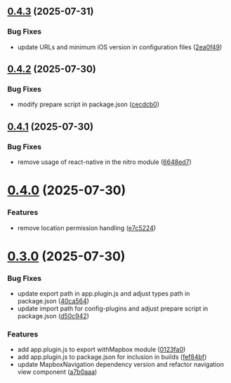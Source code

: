 ## [0.4.3](https://github.com/atoui-zahreddine/react-native-mapbox-turn-by-turn-navigation/compare/v0.4.2...v0.4.3) (2025-07-31)


### Bug Fixes

* update URLs and minimum iOS version in configuration files ([2ea0f49](https://github.com/atoui-zahreddine/react-native-mapbox-turn-by-turn-navigation/commit/2ea0f4966c877fd9c1b422d98df8d43e55af9107))

## [0.4.2](https://github.com/atoui-zahreddine/react-native-mapbox-turn-by-turn-navigation/compare/v0.4.1...v0.4.2) (2025-07-30)


### Bug Fixes

* modify prepare script in package.json ([cecdcb0](https://github.com/atoui-zahreddine/react-native-mapbox-turn-by-turn-navigation/commit/cecdcb00d38716eef60fb4f8d9c219ddb142ac9e))

## [0.4.1](https://github.com/atoui-zahreddine/react-native-mapbox-turn-by-turn-navigation/compare/v0.4.0...v0.4.1) (2025-07-30)


### Bug Fixes

* remove usage of react-native in the nitro module ([6648ed7](https://github.com/atoui-zahreddine/react-native-mapbox-turn-by-turn-navigation/commit/6648ed7856c4049e63081a123a012597e964ecb4))

# [0.4.0](https://github.com/atoui-zahreddine/react-native-mapbox-turn-by-turn-navigation/compare/v0.3.0...v0.4.0) (2025-07-30)


### Features

* remove location permission handling ([e7c5224](https://github.com/atoui-zahreddine/react-native-mapbox-turn-by-turn-navigation/commit/e7c522446904c0c2893cf1809aa99f3a0f048c9c))

# [0.3.0](https://github.com/atoui-zahreddine/react-native-mapbox-turn-by-turn-navigation/compare/v0.2.0...v0.3.0) (2025-07-30)


### Bug Fixes

* update export path in app.plugin.js and adjust types path in package.json ([40ca564](https://github.com/atoui-zahreddine/react-native-mapbox-turn-by-turn-navigation/commit/40ca564d09eeb7e9feb136635762b80d843204d1))
* update import path for config-plugins and adjust prepare script in package.json ([d50c942](https://github.com/atoui-zahreddine/react-native-mapbox-turn-by-turn-navigation/commit/d50c94258767d6242600dbd433eaa57817d27650))


### Features

* add app.plugin.js to export withMapbox module ([0123fa0](https://github.com/atoui-zahreddine/react-native-mapbox-turn-by-turn-navigation/commit/0123fa06be5fb4725a2642b1e1055db0cf000a8d))
* add app.plugin.js to package.json for inclusion in builds ([fef84bf](https://github.com/atoui-zahreddine/react-native-mapbox-turn-by-turn-navigation/commit/fef84bf9834d48bf88f588150242b18e80e3cd42))
* update MapboxNavigation dependency version and refactor navigation view component ([a7b0aaa](https://github.com/atoui-zahreddine/react-native-mapbox-turn-by-turn-navigation/commit/a7b0aaabe6f02eea18db3e1cc3f0063ba7f8036a))
